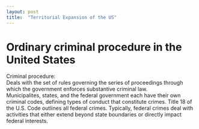 ```yaml
---
layout: post
title:  "Territorial Expansion of the US"
---
```

# Ordinary criminal procedure in the United States 

Criminal procedure: <br/>
Deals with the set of rules governing the series of proceedings through which the government enforces substantive criminal law. <br/>
Municipalites, states, and the federal government each have their own criminal codes, defining types of conduct that constitute crimes. Title 18 of the U.S. Code outlines all federal crimes. Typically, federal crimes deal with activities that either extend beyond state boundaries or directly impact federal interests.<br/>
 
